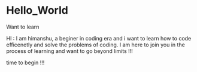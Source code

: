 # Hello_World
Want to learn

HI :
I am himanshu, a beginer in coding era and i want to learn how to code efficenetly and solve the problems of coding. I am here to join you in the process of learning and want to go beyond limits !!!

time to begin !!!
